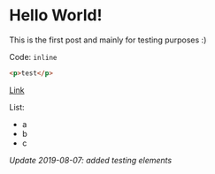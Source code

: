 # Hello World!

This is the first post and mainly for testing purposes :)

Code: `inline`
```html
<p>test</p>
```

[Link](https://7085.at)

List:
- a
- b
- c

*Update 2019-08-07: added testing elements*